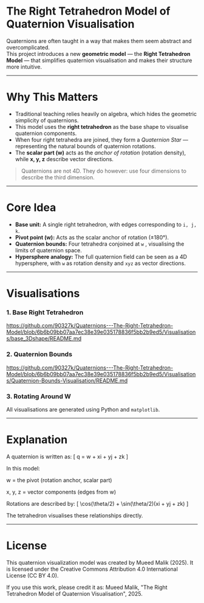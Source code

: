 # The Right Tetrahedron Model of Quaternion Visualisation

Quaternions are often taught in a way that makes them seem abstract and overcomplicated.  
This project introduces a new **geometric model** — the **Right Tetrahedron Model** — that simplifies quaternion visualisation and makes their structure more intuitive.

---

# Why This Matters

- Traditional teaching relies heavily on algebra, which hides the geometric simplicity of quaternions.
- This model uses the **right tetrahedron** as the base shape to visualise quaternion components.
- When four right tetrahedra are joined, they form a *Quaternion Star* — representing the natural bounds of quaternion rotations.
- The **scalar part (w)** acts as the *anchor of rotation* (rotation density), while **x, y, z** describe vector directions.

> Quaternions are not 4D. They do however: use four dimensions to describe the third dimension.  

---

# Core Idea

- **Base unit:** A single right tetrahedron, with edges corresponding to `i, j, k`.
- **Pivot point (w):** Acts as the scalar anchor of rotation (±180°).
- **Quaternion bounds:** Four tetrahedra conjoined at `w` , visualising the limits of quaternion space.
- **Hypersphere analogy:** The full quaternion field can be seen as a 4D hypersphere, with `w` as rotation density and `xyz` as vector directions.

---

# Visualisations

### 1. Base Right Tetrahedron
https://github.com/90327k/Quaternions---The-Right-Tetrahedron-Model/blob/6b6b09bb07aa7ec38e39e035178836f5bb2b9ed5/Visualisations/base_3Dshape/README.md

### 2. Quaternion Bounds 
https://github.com/90327k/Quaternions---The-Right-Tetrahedron-Model/blob/6b6b09bb07aa7ec38e39e035178836f5bb2b9ed5/Visualisations/Quaternion-Bounds-Visualisation/README.md

### 3. Rotating Around W

All visualisations are generated using Python and `matplotlib`.



---
# Explanation

A quaternion is written as: [ q = w + xi + yj + zk ]

In this model:

w = the pivot (rotation anchor, scalar part)

x, y, z = vector components (edges from w)


Rotations are described by: [ \cos(\theta/2) + \sin(\theta/2)(xi + yj + zk) ]

The tetrahedron visualises these relationships directly.



---


# License
This quaternion visualization model was created by Mueed Malik (2025).
It is licensed under the Creative Commons Attribution 4.0 International License (CC BY 4.0).

If you use this work, please credit it as:
Mueed Malik, "The Right Tetrahedron Model of Quaternion Visualisation", 2025.
